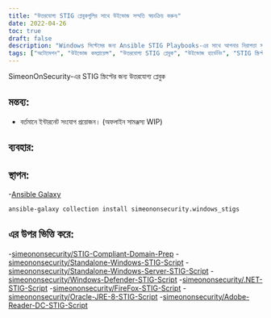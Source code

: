 ```yaml
---
title: "উত্তরযোগ্য STIG প্লেবুকগুলির সাথে উইন্ডোজ সম্মতি স্বয়ংক্রিয় করুন৷"
date: 2022-04-26
toc: true
draft: false
description: "Windows সিস্টেমের জন্য Ansible STIG Playbooks-এর সাথে আপনার নিরাপত্তা সম্মতি স্ট্রীমলাইন করুন।"
tags: ["অটোমেশন", "উইন্ডোজ কমপ্লায়েন্স", "উত্তরযোগ্য STIG প্লেবুক", "উইন্ডোজ হার্ডেনিং", "STIG স্ক্রিপ্ট", "STIG সম্মতি", "উত্তরযোগ্য গ্যালাক্সি", "শক্তির উৎস", "পাওয়ারশেল স্ক্রিপ্ট", "উইন্ডোজ সার্ভার", "উইন্ডোজ ডিফেন্ডার", ".নেট", "ফায়ারফক্স", "ওরাকল জেআরই 8", "অ্যাডোব রিডার ডিসি", "ইন্টারনেট সংযোগ", "অফলাইন সামঞ্জস্য", "নিরাপত্তা কঠোরকরণ", "উইন্ডোজ নিরাপত্তা"]
---
```



SimeonOnSecurity-এর STIG স্ক্রিপ্টের জন্য উত্তরযোগ্য প্লেবুক

## মন্তব্য:

- বর্তমানে ইন্টারনেট সংযোগ প্রয়োজন। (অফলাইন সামঞ্জস্য WIP)

## ব্যবহার:

## স্থাপন:

-[Ansible Galaxy](https://galaxy.ansible.com/simeononsecurity/windows_stigs)

```bash
ansible-galaxy collection install simeononsecurity.windows_stigs
```

## এর উপর ভিত্তি করে:

-[simeononsecurity/STIG-Compliant-Domain-Prep](https://github.com/simeononsecurity/STIG-Compliant-Domain-Prep)
-[simeononsecurity/Standalone-Windows-STIG-Script](https://github.com/simeononsecurity/Standalone-Windows-STIG-Script)
-[simeononsecurity/Standalone-Windows-Server-STIG-Script](https://github.com/simeononsecurity/Standalone-Windows-Server-STIG-Script)
-[simeononsecurity/Windows-Defender-STIG-Script](https://github.com/simeononsecurity/Windows-Defender-STIG-Script)
-[simeononsecurity/.NET-STIG-Script](https://github.com/simeononsecurity/.NET-STIG-Script)
-[simeononsecurity/FireFox-STIG-Script](https://github.com/simeononsecurity/FireFox-STIG-Script)
-[simeononsecurity/Oracle-JRE-8-STIG-Script](https://github.com/simeononsecurity/Oracle-JRE-8-STIG-Script)
-[simeononsecurity/Adobe-Reader-DC-STIG-Script](https://github.com/simeononsecurity/Adobe-Reader-DC-STIG-Script)
